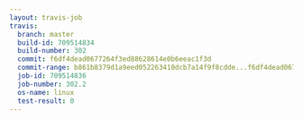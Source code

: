 ```yaml
---
layout: travis-job
travis:
  branch: master
  build-id: 709514834
  build-number: 302
  commit: f6df4dead0677264f3ed88628614e0b6eeac1f3d
  commit-range: b861b8379d1a9eed052263410dcb7a14f9f8cdde...f6df4dead0677264f3ed88628614e0b6eeac1f3d
  job-id: 709514836
  job-number: 302.2
  os-name: linux
  test-result: 0
---
```


